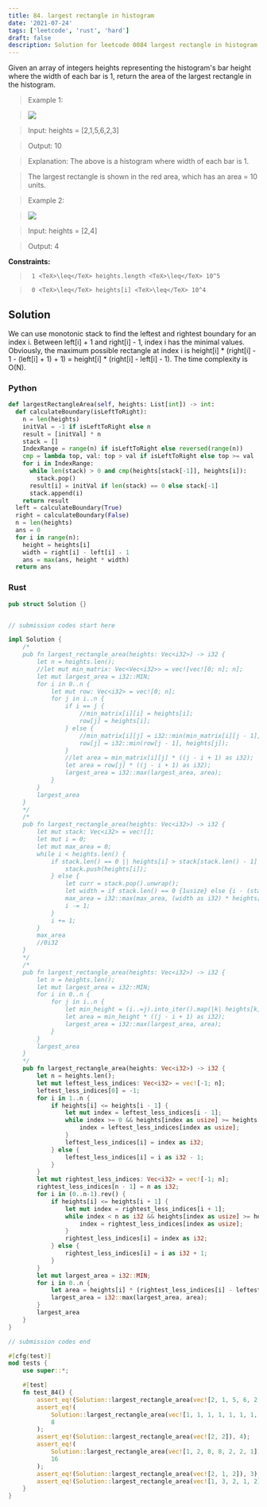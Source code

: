 ```yaml
---
title: 84. largest rectangle in histogram
date: '2021-07-24'
tags: ['leetcode', 'rust', 'hard']
draft: false
description: Solution for leetcode 0084 largest rectangle in histogram
---
```


 

  Given an array of integers heights representing the histogram's bar height where the width of each bar is 1, return the area of the largest rectangle in the histogram.

   

 >   Example 1:

 >   ![](https://assets.leetcode.com/uploads/2021/01/04/histogram.jpg)

 >   Input: heights <TeX>=</TeX> [2,1,5,6,2,3]

 >   Output: 10

 >   Explanation: The above is a histogram where width of each bar is 1.

 >   The largest rectangle is shown in the red area, which has an area <TeX>=</TeX> 10 units.

  

 >   Example 2:

 >   ![](https://assets.leetcode.com/uploads/2021/01/04/histogram-1.jpg)

 >   Input: heights <TeX>=</TeX> [2,4]

 >   Output: 4

  

   

  **Constraints:**

  

 >   	1 <TeX>\leq</TeX> heights.length <TeX>\leq</TeX> 10^5

 >   	0 <TeX>\leq</TeX> heights[i] <TeX>\leq</TeX> 10^4


## Solution
We can use monotonic stack to find the leftest and rightest boundary for an index i. Between left[i] + 1 and right[i] - 1, index i has the minimal values. Obviously, the maximum possible rectangle at index i is height[i] * (right[i] - 1 - (left[i] + 1) + 1) = height[i] * (right[i] - left[i] - 1). The time complexity is O(N).
### Python
```python
def largestRectangleArea(self, heights: List[int]) -> int:
  def calculateBoundary(isLeftToRight):
    n = len(heights)
    initVal = -1 if isLeftToRight else n
    result = [initVal] * n
    stack = []
    IndexRange = range(n) if isLeftToRight else reversed(range(n))
    cmp = lambda top, val: top > val if isLeftToRight else top >= val
    for i in IndexRange:
      while len(stack) > 0 and cmp(heights[stack[-1]], heights[i]):
        stack.pop()
      result[i] = initVal if len(stack) == 0 else stack[-1]
      stack.append(i)
    return result
  left = calculateBoundary(True)
  right = calculateBoundary(False)
  n = len(heights)
  ans = 0
  for i in range(n):
    height = heights[i]
    width = right[i] - left[i] - 1
    ans = max(ans, height * width)
  return ans
```
### Rust
```rust
pub struct Solution {}


// submission codes start here

impl Solution {
    /*
    pub fn largest_rectangle_area(heights: Vec<i32>) -> i32 {
        let n = heights.len();
        //let mut min_matrix: Vec<Vec<i32>> = vec![vec![0; n]; n];
        let mut largest_area = i32::MIN;
        for i in 0..n {
            let mut row: Vec<i32> = vec![0; n];
            for j in i..n {
                if i == j {
                    //min_matrix[i][i] = heights[i];
                    row[j] = heights[i];
                } else {
                    //min_matrix[i][j] = i32::min(min_matrix[i][j - 1], heights[j]);
                    row[j] = i32::min(row[j - 1], heights[j]);
                }
                //let area = min_matrix[i][j] * ((j - i + 1) as i32);
                let area = row[j] * ((j - i + 1) as i32);
                largest_area = i32::max(largest_area, area);
            }
        }
        largest_area
    }
    */
    /*
    pub fn largest_rectangle_area(heights: Vec<i32>) -> i32 {
        let mut stack: Vec<i32> = vec![];
        let mut i = 0; 
        let mut max_area = 0;
        while i < heights.len() {
            if stack.len() == 0 || heights[i] > stack[stack.len() - 1] {
                stack.push(heights[i]);
            } else {
                let curr = stack.pop().unwrap();
                let width = if stack.len() == 0 {1usize} else {i - (stack[stack.len() - 1] as usize) + 1};
                max_area = i32::max(max_area, (width as i32) * heights[curr as usize]);
                i -= 1;
            }
            i += 1;
        }
        max_area
        //0i32
    }
    */
    /*
    pub fn largest_rectangle_area(heights: Vec<i32>) -> i32 {
        let n = heights.len();
        let mut largest_area = i32::MIN;
        for i in 0..n {
            for j in i..n {
                let min_height = (i..=j).into_iter().map(|k| heights[k]).min().unwrap();
                let area = min_height * ((j - i + 1) as i32);
                largest_area = i32::max(largest_area, area);
            }
        }
        largest_area
    }
    */
    pub fn largest_rectangle_area(heights: Vec<i32>) -> i32 {
        let n = heights.len();
        let mut leftest_less_indices: Vec<i32> = vec![-1; n];
        leftest_less_indices[0] = -1;
        for i in 1..n {
            if heights[i] <= heights[i - 1] {
                let mut index = leftest_less_indices[i - 1];
                while index >= 0 && heights[index as usize] >= heights[i] {
                    index = leftest_less_indices[index as usize];
                }
                leftest_less_indices[i] = index as i32;
            } else {
                leftest_less_indices[i] = i as i32 - 1;
            }
        }
        let mut rightest_less_indices: Vec<i32> = vec![-1; n];
        rightest_less_indices[n - 1] = n as i32;
        for i in (0..n-1).rev() {
            if heights[i] <= heights[i + 1] {
                let mut index = rightest_less_indices[i + 1];
                while index < n as i32 && heights[index as usize] >= heights[i] {
                    index = rightest_less_indices[index as usize];
                }
                rightest_less_indices[i] = index as i32;
            } else {
                rightest_less_indices[i] = i as i32 + 1;
            }
        }
        let mut largest_area = i32::MIN;
        for i in 0..n {
            let area = heights[i] * (rightest_less_indices[i] - leftest_less_indices[i] - 1);
            largest_area = i32::max(largest_area, area);
        }
        largest_area
    }
}

// submission codes end

#[cfg(test)]
mod tests {
    use super::*;

    #[test]
    fn test_84() {
        assert_eq!(Solution::largest_rectangle_area(vec![2, 1, 5, 6, 2, 3]), 10);
        assert_eq!(
            Solution::largest_rectangle_area(vec![1, 1, 1, 1, 1, 1, 1, 1]),
            8
        );
        assert_eq!(Solution::largest_rectangle_area(vec![2, 2]), 4);
        assert_eq!(
            Solution::largest_rectangle_area(vec![1, 2, 8, 8, 2, 2, 1]),
            16
        );
        assert_eq!(Solution::largest_rectangle_area(vec![2, 1, 2]), 3);
        assert_eq!(Solution::largest_rectangle_area(vec![1, 3, 2, 1, 2]), 5);
    }
}

```
